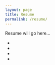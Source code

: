 ```yaml
---
layout: page
title: Resume
permalink: /resume/
---
```


<section>
<p>Resume will go here...</p>

<nav>
<ul>
  <li><a href="/"><span class="fa fa-info-circle fa-3x about"></span></a></li>
  <li><a href="/blog/"><span class="fa fa-pencil fa-3x blog"></span></a></li>
  <li><a href="/portfolio/"><span class="fa fa-folder-open fa-3x portfolio"></span></a></li>
  <li><a href="/resume/"><span class="fa fa-spinner fa-3x resume"></span></a></li>
</ul>
</nav>
</section>